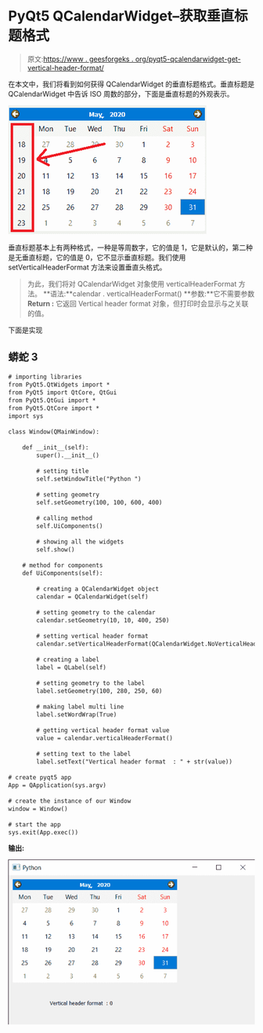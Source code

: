 # PyQt5 QCalendarWidget–获取垂直标题格式

> 原文:[https://www . geesforgeks . org/pyqt5-qcalendarwidget-get-vertical-header-format/](https://www.geeksforgeeks.org/pyqt5-qcalendarwidget-getting-vertical-header-format/)

在本文中，我们将看到如何获得 QCalendarWidget 的垂直标题格式。垂直标题是 QCalendarWidget 中告诉 ISO 周数的部分，下面是垂直标题的外观表示。

![](img/13b2bafa612ec818a768b7002b08945e.png)

垂直标题基本上有两种格式，一种是等周数字，它的值是 1，它是默认的，第二种是无垂直标题，它的值是 0，它不显示垂直标题。我们使用 setVerticalHeaderFormat 方法来设置垂直头格式。

> 为此，我们将对 QCalendarWidget 对象使用 verticalHeaderFormat 方法。
> **语法:**calendar . verticalHeaderFormat()
> **参数:**它不需要参数
> **Return :** 它返回 Vertical header format 对象，但打印时会显示与之关联的值。

下面是实现

## 蟒蛇 3

```
# importing libraries
from PyQt5.QtWidgets import *
from PyQt5 import QtCore, QtGui
from PyQt5.QtGui import *
from PyQt5.QtCore import *
import sys

class Window(QMainWindow):

    def __init__(self):
        super().__init__()

        # setting title
        self.setWindowTitle("Python ")

        # setting geometry
        self.setGeometry(100, 100, 600, 400)

        # calling method
        self.UiComponents()

        # showing all the widgets
        self.show()

    # method for components
    def UiComponents(self):

        # creating a QCalendarWidget object
        calendar = QCalendarWidget(self)

        # setting geometry to the calendar
        calendar.setGeometry(10, 10, 400, 250)

        # setting vertical header format
        calendar.setVerticalHeaderFormat(QCalendarWidget.NoVerticalHeader)

        # creating a label
        label = QLabel(self)

        # setting geometry to the label
        label.setGeometry(100, 280, 250, 60)

        # making label multi line
        label.setWordWrap(True)

        # getting vertical header format value
        value = calendar.verticalHeaderFormat()

        # setting text to the label
        label.setText("Vertical header format  : " + str(value))

# create pyqt5 app
App = QApplication(sys.argv)

# create the instance of our Window
window = Window()

# start the app
sys.exit(App.exec())
```

**输出:**

![](img/0a4c63efa777c51ecf32c1f2778519d6.png)